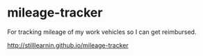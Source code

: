 # mileage-tracker
For tracking mileage of my work vehicles so I can get reimbursed.

http://stilllearnin.github.io/mileage-tracker
